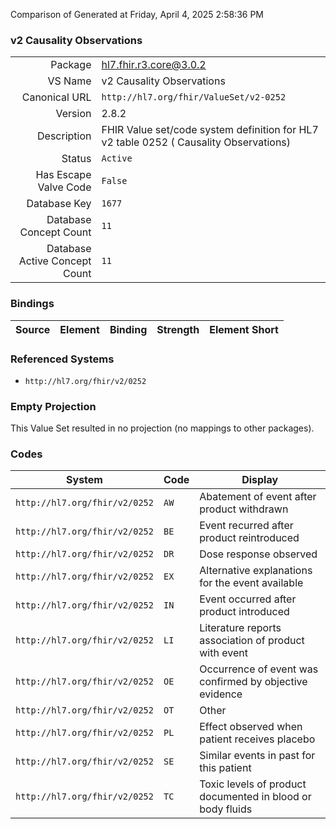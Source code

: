 Comparison of 
Generated at Friday, April 4, 2025 2:58:36 PM

### v2 Causality Observations

|      |     |
| ---: | --- |
| Package | hl7.fhir.r3.core@3.0.2 |
| VS Name | v2 Causality Observations |
| Canonical URL | `http://hl7.org/fhir/ValueSet/v2-0252` |
| Version | 2.8.2 |
| Description | FHIR Value set/code system definition for HL7 v2 table 0252 ( Causality Observations) |
| Status | `Active` |
| Has Escape Valve Code | `False` |
| Database Key | `1677` |
| Database Concept Count | `11` |
| Database Active Concept Count | `11` |
### Bindings

| Source | Element | Binding | Strength | Element Short |
| ------ | ------- | ------- | -------- | ------------- |

### Referenced Systems

* `http://hl7.org/fhir/v2/0252`
### Empty Projection

This Value Set resulted in no projection (no mappings to other packages).

### Codes

| System | Code | Display |
| ------ | ---- | ------- |
| `http://hl7.org/fhir/v2/0252` | `AW` | Abatement of event after product withdrawn |
| `http://hl7.org/fhir/v2/0252` | `BE` | Event recurred after product reintroduced |
| `http://hl7.org/fhir/v2/0252` | `DR` | Dose response observed |
| `http://hl7.org/fhir/v2/0252` | `EX` | Alternative explanations for the event available |
| `http://hl7.org/fhir/v2/0252` | `IN` | Event occurred after product introduced |
| `http://hl7.org/fhir/v2/0252` | `LI` | Literature reports association of product with event |
| `http://hl7.org/fhir/v2/0252` | `OE` | Occurrence of event was confirmed by objective evidence |
| `http://hl7.org/fhir/v2/0252` | `OT` | Other |
| `http://hl7.org/fhir/v2/0252` | `PL` | Effect observed when patient receives placebo |
| `http://hl7.org/fhir/v2/0252` | `SE` | Similar events in past for this patient |
| `http://hl7.org/fhir/v2/0252` | `TC` | Toxic levels of product documented in blood or body fluids |
